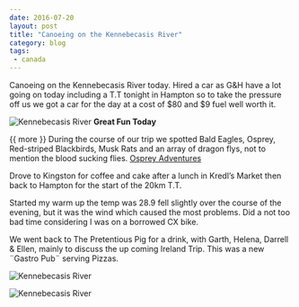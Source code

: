 ```yaml
---
date: 2016-07-20
layout: post
title: "Canoeing on the Kennebecasis River"
category: blog
tags:
 - canada
---
```


<!--start excerpt-->
Canoeing on the Kennebecasis River today. Hired a car as G&H have a lot going on
today including a T.T tonight in Hampton so to take the pressure off us we got a
car for the day at a cost of $80 and $9 fuel well worth it.

![Kennebecasis River](/images/2016/2016-07-20-canoeing-on-the-kennebecasis-river-1.jpg)
**Great Fun Today**

{{ more }}
During the course of our trip we spotted Bald Eagles, Osprey, Red-striped
Blackbirds, Musk Rats and an array of dragon flys, not to mention the blood
sucking flies.
[Osprey Adventures](http://www.ospreyadventures.net/)

Drove to Kingston for coffee and cake after a lunch in Kredl’s Market then back
to Hampton for the start of the 20km T.T.

Started my warm up the temp was 28.9 fell slightly over the course of the
evening, but it was the wind which caused the most problems. Did a not too bad
time considering I was on a borrowed CX bike.

We went back to The Pretentious Pig for a drink, with Garth, Helena, Darrell &
Ellen, mainly to discuss the up coming Ireland Trip. This was a new ¨Gastro Pub¨ serving Pizzas.

![Kennebecasis River](/images/2016/2016-07-20-canoeing-on-the-kennebecasis-river-2.jpg)

![Kennebecasis River](/images/2016/2016-07-20-canoeing-on-the-kennebecasis-river-3.jpg)
